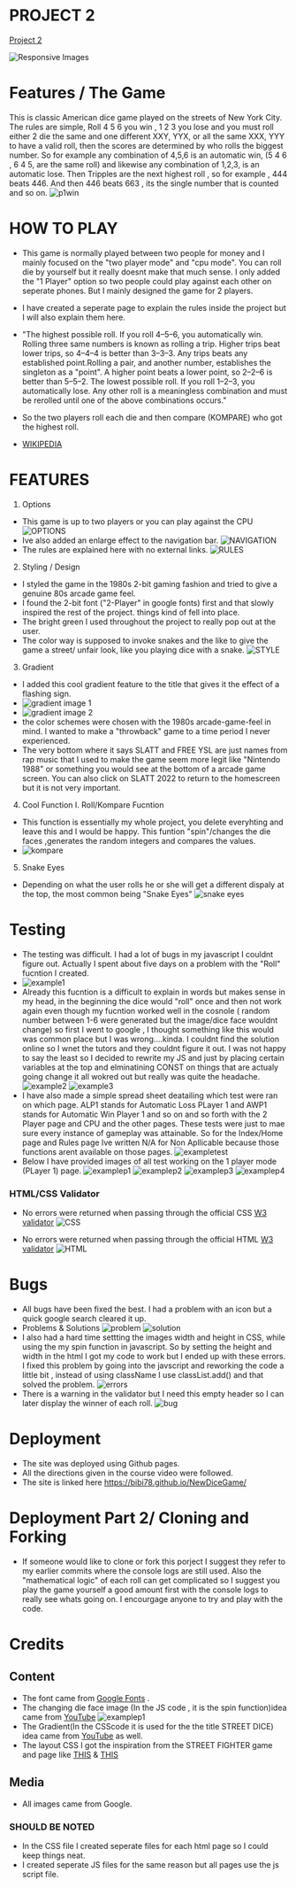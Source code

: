 # PROJECT 2 

[Project 2](https://bibi78.github.io/NewDiceGame/)

![Responsive Images](assets/images/p2RESP.png)




# Features / The Game 

This is classic American dice game played on the streets of New York City. 
The rules are simple, Roll 4 5 6 you win , 1 2 3 you lose and you must roll either 2 die the same and one different XXY, YYX, or all the same XXX, YYY to have a valid roll, then the scores are determined by who rolls the biggest number. So for example any combination of 4,5,6 is an automatic win, (5 4 6 , 6 4 5, are the same roll) and likewise  any combination of 1,2,3, is an automatic lose. Then Tripples are the next highest roll , so for example , 444 beats 446.  And then 446 beats 663 , its the single number that is counted and so on.
![p1win](assets/images/win.png)

# HOW TO PLAY 
* This game is normally played between two people for money and I mainly focused on the "two player mode" and "cpu mode". You can roll die by yourself but it really doesnt make that much sense. I only added the "1 Player" option so two people could play against each other on seperate phones. But I mainly designed the game for 2 players.

* I have created a seperate page to explain the rules inside the project but I will also explain them here. 
* "The highest possible roll. If you roll 4–5–6, you automatically win. Rolling three same numbers is known as rolling a trip. Higher trips beat lower trips, so 4–4–4 is better than 3–3–3. Any trips beats any established point.Rolling a pair, and another number, establishes the singleton as a "point". A higher point beats a lower point, so 2–2–6 is better than 5–5–2. The lowest possible roll. If you roll 1–2–3, you automatically lose. Any other roll is a meaningless combination and must be rerolled until one of the above combinations occurs."
* So the two players roll each die and then compare (KOMPARE) who got the highest roll. 
* [WIKIPEDIA](https://en.wikipedia.org/wiki/Cee-lo#:~:text=The%20players%20roll%20the%20dice,-If%20the%20banker&text=Each%20player%20then%20rolls%20the,point%20lower%20than%20the%20banker's.)

# FEATURES
1. Options 
* This game is up to two players or you can play against the CPU 
![OPTIONS](assets/images/options.png)
* Ive also added an enlarge effect to the navigation bar.
![NAVIGATION](assets/images/navbareffect.png)
* The rules are explained here with no external links. 
![RULES](assets/images/rules.png)

2. Styling / Design 
* I styled the game in the 1980s 2-bit gaming fashion and tried to give a genuine 80s arcade game feel.
* I found the 2-bit font ("2-Player" in google fonts) first and that slowly inspired the rest of the project.
things kind of fell into place.
* The bright green I used throughout the project to really pop out at the user.
* The color way is supposed to invoke snakes and the like to give the game a street/ unfair look, like you playing dice with a snake.
![STYLE](assets/images/style.png)
3. Gradient
* I added this cool gradient feature to the title that gives it the effect of a flashing sign.
* ![gradient image 1](assets/images/gradient1.png)
* ![gradient image 2](assets/images/gradient2.png)
* the color schemes were chosen with the 1980s arcade-game-feel in mind. I wanted to make a "throwback" game to a time period I never experienced.
* The very bottom where it says SLATT and FREE YSL are just names from rap music that I used to make the game seem more legit like "Nintendo 1988" or something you would see at the bottom of a arcade game screen. You can also click on SLATT 2022 to return to the homescreen but it is not very important.

4. Cool Function
I. Roll/Kompare Fucntion 
* This function is essentially my whole project, you delete everyhting and leave this and I would be happy. This funtion "spin"/changes the die faces ,generates the random integers and compares the values. 
* ![kompare](assets/images/kompare.png)

5. Snake Eyes 
* Depending on what the user rolls he or she will get a different dispaly at the top, the most common being "Snake Eyes"
![snake eyes](assets/images/snakeeyes.png)





# Testing 
* The testing was difficult. I had a lot of bugs in my javascript I couldnt figure out. Actually I spent about five days on a problem with the "Roll" fucntion I created.
* ![example1](assets/images/p1Roll.png)
* Already this fucntion is a difficult to explain in words but makes sense in my head, in the beginning the dice would "roll" once and then not work again even though my fucntion worked well in the cosnole ( random number between 1-6 were generated but the image/dice face wouldnt change) so first I went to google , I thought something like this would was common place but I was wrong....kinda. I couldnt find the solution online so I wnet the tutors and they couldnt figure it out. I was not happy to say the least so I decided to rewrite my JS and just by placing certain variables at the top and elminatining CONST on things that are actualy going change it all wokred out but really was quite the headache.
![example2](assets/images/codetop.png)
![example3](assets/images/tripple2player.png)
* I have also made a simple spread sheet deatailing which test were ran on which page. ALP1 stands for Automatic Loss PLayer 1 and AWP1 stands for Automatic Win Player 1 and so on and so forth with the 2 Player page and CPU and the other pages. These tests were just to mae sure every instance of gameplay was attainable. So for the Index/Home page and Rules page Ive written N/A for Non Apllicable because those functions arent available on those pages.
 ![exampletest](assets/images/testsheet.png) 
 * Below I have provided images of all test working on the 1 player mode (PLayer 1) page.
![examplep1](assets/images/p1t1.png) 
![examplep2](assets/images/p1t5.png) 
![examplep3](assets/images/p1t3.png) 
![examplep4](assets/images/p1t4.png)


### HTML/CSS Validator
* No errors were returned when passing through the official CSS [W3 validator](https://jigsaw.w3.org/css-validator/validator?uri=https%3A%2F%2Fbibi78.github.io%2FDiceGame%2F&profile=css3svg&usermedium=all&warning=1&vextwarning=&lang=en) 
![CSS](assets/images/new_dice_css_val.png)

* No errors were returned when passing through the official HTML [W3 validator](https://validator.w3.org/nu/?doc=https%3A%2F%2Fbibi78.github.io%2FDiceGame%2F)
![HTML](assets/images/new_dice_html_val.png)




# Bugs
* All bugs have been fixed the best. I had a problem with an icon but a quick google search cleared it up.
* Problems & Solutions
![problem](assets/images/bug.png)
![solution](assets/images/solution.png)
* I also had a hard time settting the images width and height in CSS, while using the my spin function in javascript. So by setting the height and width in the html I got my code to work but I ended up with these errors. I fixed this problem by going into the javscript and reworking the code a little bit , instead of using className I use classList.add() and that solved the problem.
![errors](assets/images/errors.png)
* There is a warning in the validator but I need this empty header so I can later display the winner of each roll.
![bug](assets/images/warning.png)


# Deployment

* The site was deployed using Github pages.
* All the directions given in the course video were followed.
* The site is linked here https://bibi78.github.io/NewDiceGame/

# Deployment Part 2/ Cloning and Forking 
* If someone would like to clone or fork this porject I suggest they refer to my earlier commits where the console logs are still used. Also the "mathematical logic" of each roll can get complicated so I suggest you play the game yourself a good amount first with the console logs to really see whats going on.  I encourgage anyone to try and play with the code. 

# Credits 
## Content
* The font came from [Google Fonts](https://fonts.google.com/about) .
* The changing die face image (In the JS code , it is the spin function)idea came from [YouTube](https://www.youtube.com/watch?v=B17NC5DD-dA&t=883s) ![examplep1](assets/images/spinfunction.png)
* The Gradient(In the CSScode it is used for the the title STREET DICE) idea came from [YouTube](https://www.youtube.com/watch?v=f3mwKLXpOLk) as well. 
* The layout CSS I got the inspiration from the STREET FIGHTER game and page like [THIS](https://codepen.io/jkneb/pen/DRWdGg) & [THIS](https://dev.to/annlin/build-a-cool-thing-street-fighter-website-16j)

## Media 
* All images came from Google.


### SHOULD BE NOTED ###
* In the CSS file I created seperate files for each html page so I could keep things neat.
* I created seperate JS files for the same reason but all pages use the js script file. 
